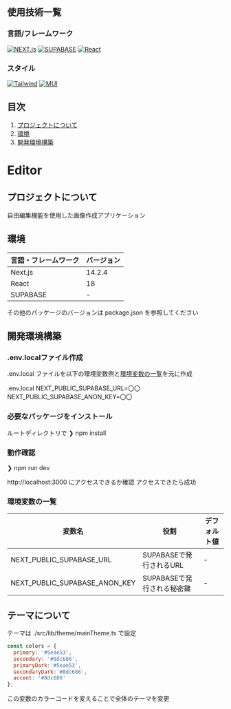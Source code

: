 ## 使用技術一覧
### 言語/フレームワーク
[![NEXT.js](https://img.shields.io/badge/NEXT-black?style=for-the-badge&logo=NEXT.js)](https://nextjs.org/) [![SUPABASE](https://img.shields.io/badge/SUPABASE-black?style=for-the-badge&logo=SUPABASE)](https://supabase.com/) [![React](https://img.shields.io/badge/React-20232A?style=for-the-badge&logo=REACT)](https://ja.react.dev/)
### スタイル
[![Tailwind](https://img.shields.io/badge/Tailwindcss-black?style=for-the-badge&logo=Tailwindcss)](https://tailwindcss.com/) [![MUI](https://img.shields.io/badge/MUI-007FFF?style=for-the-badge&logo=mui&logoColor=white)](https://mui.com/)
## 目次

1. [プロジェクトについて](#プロジェクトについて)
2. [環境](#環境)
3. [開発環境構築](#開発環境構築)

# Editor

<!-- プロジェクトについて -->

## プロジェクトについて

自由編集機能を使用した画像作成アプリケーション

## 環境

<!-- 言語、フレームワーク、ミドルウェア、インフラの一覧とバージョンを記載 -->

| 言語・フレームワーク  | バージョン |
| --------------------- | ---------- |
| Next.js                | 14.2.4     |
| React                | 18      |
| SUPABASE | -     |


その他のパッケージのバージョンは package.json を参照してください



## 開発環境構築

<!-- コンテナの作成方法、パッケージのインストール方法など、開発環境構築に必要な情報を記載 -->

### .env.localファイル作成

.env.local ファイルを以下の環境変数例と[環境変数の一覧](#環境変数の一覧)を元に作成

.env.local
NEXT_PUBLIC_SUPABASE_URL=〇〇
NEXT_PUBLIC_SUPABASE_ANON_KEY=〇〇

### 必要なパッケージをインストール
ルートディレクトリで
❯ npm install

### 動作確認
❯ npm run dev

http://localhost:3000 にアクセスできるか確認
アクセスできたら成功


### 環境変数の一覧

| 変数名                 | 役割                                      | デフォルト値|
| ---------------------- | ----------------------------------------- | ----------------------------------|
| NEXT_PUBLIC_SUPABASE_URL    | SUPABASEで発行されるURL | - |
| NEXT_PUBLIC_SUPABASE_ANON_KEY         | SUPABASEで発行される秘密鍵   | - |


## テーマについて
テーマは
./src/lib/theme/mainTheme.ts
で設定
```javascript
const colors = {
  primary: '#5eae53',
  secondary: '#8dc686',
  primaryDark:'#5eae53',
  secondaryDark:'#8dc686',
  accent: '#8dc686'
};
```
この変数のカラーコードを変えることで全体のテーマを変更